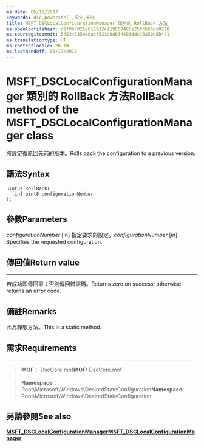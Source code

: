 ```yaml
---
ms.date: 06/12/2017
keywords: dsc,powershell,設定,安裝
title: MSFT_DSCLocalConfigurationManager 類別的 RollBack 方法
ms.openlocfilehash: d2f9b7025d611912e119800408e25fcb66bc0228
ms.sourcegitcommit: 54534635eedacf531d8d6344019dc16a50b8b441
ms.translationtype: HT
ms.contentlocale: zh-TW
ms.lasthandoff: 05/17/2018
---
```

# <a name="rollback-method-of-the-msftdsclocalconfigurationmanager-class"></a><span data-ttu-id="ec4ff-103">MSFT_DSCLocalConfigurationManager 類別的 RollBack 方法</span><span class="sxs-lookup"><span data-stu-id="ec4ff-103">RollBack method of the MSFT_DSCLocalConfigurationManager class</span></span>

<span data-ttu-id="ec4ff-104">將設定復原回先前的版本。</span><span class="sxs-lookup"><span data-stu-id="ec4ff-104">Rolls back the configuration to a previous version.</span></span>

<a name="syntax"></a><span data-ttu-id="ec4ff-105">語法</span><span class="sxs-lookup"><span data-stu-id="ec4ff-105">Syntax</span></span>
------

```mof
uint32 RollBack(
  [in] uint8 configurationNumber
);
```

<a name="parameters"></a><span data-ttu-id="ec4ff-106">參數</span><span class="sxs-lookup"><span data-stu-id="ec4ff-106">Parameters</span></span>
----------

<span data-ttu-id="ec4ff-107">*configurationNumber* \[in\] 指定要求的設定。</span><span class="sxs-lookup"><span data-stu-id="ec4ff-107">*configurationNumber* \[in\] Specifies the requested configuration.</span></span>

## <a name="return-value"></a><span data-ttu-id="ec4ff-108">傳回值</span><span class="sxs-lookup"><span data-stu-id="ec4ff-108">Return value</span></span>
------------

<span data-ttu-id="ec4ff-109">若成功即傳回零；否則傳回錯誤碼。</span><span class="sxs-lookup"><span data-stu-id="ec4ff-109">Returns zero on success; otherwise returns an error code.</span></span>

## <a name="remarks"></a><span data-ttu-id="ec4ff-110">備註</span><span class="sxs-lookup"><span data-stu-id="ec4ff-110">Remarks</span></span>

<span data-ttu-id="ec4ff-111">此為靜態方法。</span><span class="sxs-lookup"><span data-stu-id="ec4ff-111">This is a static method.</span></span>

## <a name="requirements"></a><span data-ttu-id="ec4ff-112">需求</span><span class="sxs-lookup"><span data-stu-id="ec4ff-112">Requirements</span></span>
------------
><span data-ttu-id="ec4ff-113">**MOF：** DscCore.mof</span><span class="sxs-lookup"><span data-stu-id="ec4ff-113">**MOF:** DscCore.mof</span></span>

><span data-ttu-id="ec4ff-114">**Namespace**：Root\Microsoft\Windows\DesiredStateConfiguration</span><span class="sxs-lookup"><span data-stu-id="ec4ff-114">**Namespace**: Root\Microsoft\Windows\DesiredStateConfiguration</span></span>


## <a name="see-also"></a><span data-ttu-id="ec4ff-115">另請參閱</span><span class="sxs-lookup"><span data-stu-id="ec4ff-115">See also</span></span>


[<span data-ttu-id="ec4ff-116">**MSFT_DSCLocalConfigurationManager**</span><span class="sxs-lookup"><span data-stu-id="ec4ff-116">**MSFT_DSCLocalConfigurationManager**</span></span>](msft-dsclocalconfigurationmanager.md)